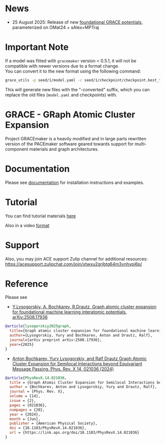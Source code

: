 # News
* 25 August 2025: Release of new [foundational GRACE potentials](https://gracemaker.readthedocs.io/en/latest/gracemaker/foundation/), parameterized on OMat24 + sAlex+MPTraj

# Important Note  

If a model was fitted with `gracemaker` version < 0.5.1, it will not be compatible with newer versions due to a format change.  
You can convert it to the new format using the following command:  

```bash
grace_utils -p seed/1/model.yaml -c seed/1/checkpoint/checkpoint.best_test_loss.index update_model
```  

This will generate new files with the "-converted" suffix, which you can replace the old files (`model.yaml` and checkpoints) with.

# GRACE - GRaph Atomic Cluster Expansion

Project GRACEmaker is a heavily modified and in large parts rewritten version of the PACEmaker software geared towards support for multi-component materials and graph architectures.

# Documentation

Please see [documentation](https://gracemaker.readthedocs.io/) for installation instructions and examples. 

# Tutorial

You can find tutorial materials [here](https://gracemaker.readthedocs.io/en/latest/gracemaker/tutorials/#tutorial-materials)

Also in a video [format](https://www.youtube.com/watch?v=rndnkiu9LGE)

# Support

Also, you may join ACE support Zulip channel for additional resources:
https://acesupport.zulipchat.com/join/xtwxu2grjbtg64m3vnhypi6p/

# Reference
Please see 
* [Y.Lysogorskiy, A. Bochkarev, R.Drautz, Graph atomic cluster expansion for foundational machine learning interatomic potentials, arXiv:2508.17936](https://arxiv.org/abs/2508.17936)

```bibtex
@article{lysogorskiy2025graph,
  title={Graph atomic cluster expansion for foundational machine learning interatomic potentials},
  author={Lysogorskiy, Yury and Bochkarev, Anton and Drautz, Ralf},
  journal={arXiv preprint arXiv:2508.17936},
  year={2025}
}
```

* [Anton Bochkarev, Yury Lysogorskiy, and Ralf Drautz Graph Atomic Cluster Expansion for Semilocal Interactions beyond Equivariant Message Passing. Phys. Rev. X 14, 021036 (2024)](https://journals.aps.org/prx/abstract/10.1103/PhysRevX.14.021036)

```bibtex
@article{PhysRevX.14.021036,
  title = {Graph Atomic Cluster Expansion for Semilocal Interactions beyond Equivariant Message Passing},
  author = {Bochkarev, Anton and Lysogorskiy, Yury and Drautz, Ralf},
  journal = {Phys. Rev. X},
  volume = {14},
  issue = {2},
  pages = {021036},
  numpages = {28},
  year = {2024},
  month = {Jun},
  publisher = {American Physical Society},
  doi = {10.1103/PhysRevX.14.021036},
  url = {https://link.aps.org/doi/10.1103/PhysRevX.14.021036}
}
```
